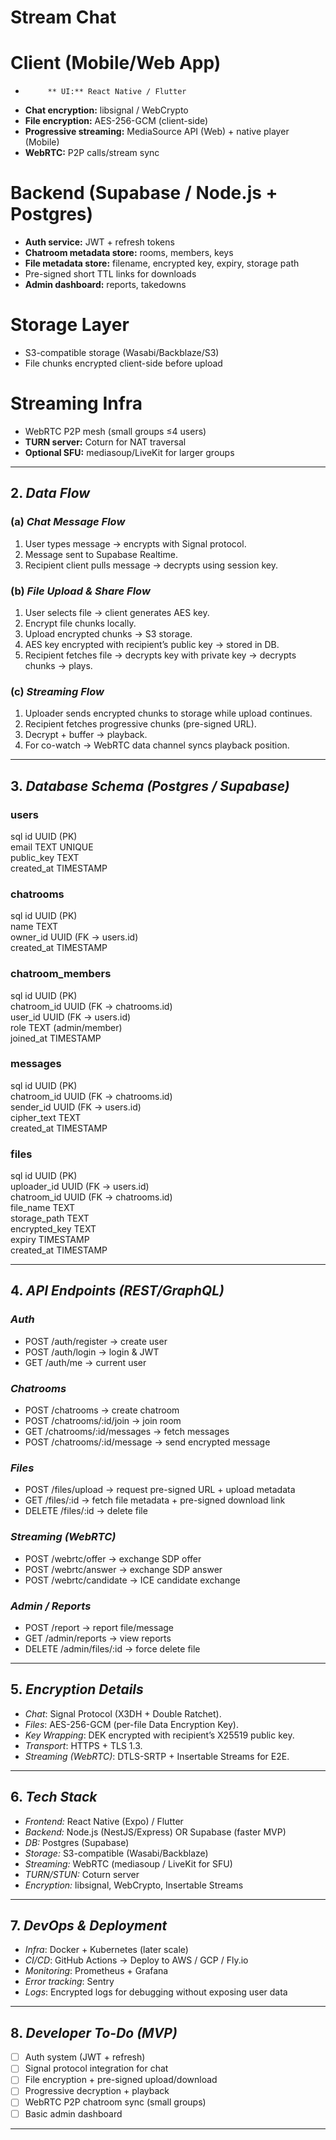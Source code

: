 # Stream Chat
# Client (Mobile/Web App)
*          ** UI:** React Native / Flutter 
*   **Chat encryption:** libsignal / WebCrypto
*   **File encryption:** AES-256-GCM (client-side)
*   **Progressive streaming:** MediaSource API (Web) + native player (Mobile)
*   **WebRTC:** P2P calls/stream sync

# Backend (Supabase / Node.js + Postgres)

*   **Auth service:** JWT + refresh tokens
*   **Chatroom metadata store:** rooms, members, keys
*   **File metadata store:** filename, encrypted key, expiry, storage path
*   Pre-signed short TTL links for downloads
*   **Admin dashboard:** reports, takedowns

# Storage Layer

*   S3-compatible storage (Wasabi/Backblaze/S3)
*   File chunks encrypted client-side before upload

# Streaming Infra

*   WebRTC P2P mesh (small groups ≤4 users)
*   **TURN server:** Coturn for NAT traversal
*   **Optional SFU:** mediasoup/LiveKit for larger groups
---

## 2. *Data Flow*

### (a) *Chat Message Flow*

1. User types message → encrypts with Signal protocol.
2. Message sent to Supabase Realtime.
3. Recipient client pulls message → decrypts using session key.

### (b) *File Upload & Share Flow*

1. User selects file → client generates AES key.
2. Encrypt file chunks locally.
3. Upload encrypted chunks → S3 storage.
4. AES key encrypted with recipient’s public key → stored in DB.
5. Recipient fetches file → decrypts key with private key → decrypts chunks → plays.

### (c) *Streaming Flow*

1. Uploader sends encrypted chunks to storage while upload continues.
2. Recipient fetches progressive chunks (pre-signed URL).
3. Decrypt + buffer → playback.
4. For co-watch → WebRTC data channel syncs playback position.

---

## 3. *Database Schema (Postgres / Supabase)*

### users

sql
id UUID (PK)  
email TEXT UNIQUE  
public_key TEXT  
created_at TIMESTAMP  


### chatrooms

sql
id UUID (PK)  
name TEXT  
owner_id UUID (FK → users.id)  
created_at TIMESTAMP  


### chatroom_members

sql
id UUID (PK)  
chatroom_id UUID (FK → chatrooms.id)  
user_id UUID (FK → users.id)  
role TEXT (admin/member)  
joined_at TIMESTAMP  


### messages

sql
id UUID (PK)  
chatroom_id UUID (FK → chatrooms.id)  
sender_id UUID (FK → users.id)  
cipher_text TEXT  
created_at TIMESTAMP  


### files

sql
id UUID (PK)  
uploader_id UUID (FK → users.id)  
chatroom_id UUID (FK → chatrooms.id)  
file_name TEXT  
storage_path TEXT  
encrypted_key TEXT  
expiry TIMESTAMP  
created_at TIMESTAMP  


---

## 4. *API Endpoints (REST/GraphQL)*

### *Auth*

* POST /auth/register → create user
* POST /auth/login → login & JWT
* GET /auth/me → current user

### *Chatrooms*

* POST /chatrooms → create chatroom
* POST /chatrooms/:id/join → join room
* GET /chatrooms/:id/messages → fetch messages
* POST /chatrooms/:id/message → send encrypted message

### *Files*

* POST /files/upload → request pre-signed URL + upload metadata
* GET /files/:id → fetch file metadata + pre-signed download link
* DELETE /files/:id → delete file

### *Streaming (WebRTC)*

* POST /webrtc/offer → exchange SDP offer
* POST /webrtc/answer → exchange SDP answer
* POST /webrtc/candidate → ICE candidate exchange

### *Admin / Reports*

* POST /report → report file/message
* GET /admin/reports → view reports
* DELETE /admin/files/:id → force delete file

---

## 5. *Encryption Details*

* *Chat*: Signal Protocol (X3DH + Double Ratchet).
* *Files*: AES-256-GCM (per-file Data Encryption Key).
* *Key Wrapping*: DEK encrypted with recipient’s X25519 public key.
* *Transport*: HTTPS + TLS 1.3.
* *Streaming (WebRTC)*: DTLS-SRTP + Insertable Streams for E2E.

---

## 6. *Tech Stack*

* *Frontend:* React Native (Expo) / Flutter
* *Backend:* Node.js (NestJS/Express) OR Supabase (faster MVP)
* *DB:* Postgres (Supabase)
* *Storage:* S3-compatible (Wasabi/Backblaze)
* *Streaming:* WebRTC (mediasoup / LiveKit for SFU)
* *TURN/STUN:* Coturn server
* *Encryption:* libsignal, WebCrypto, Insertable Streams

---

## 7. *DevOps & Deployment*

* *Infra*: Docker + Kubernetes (later scale)
* *CI/CD*: GitHub Actions → Deploy to AWS / GCP / Fly.io
* *Monitoring*: Prometheus + Grafana
* *Error tracking*: Sentry
* *Logs*: Encrypted logs for debugging without exposing user data

---

## 8. *Developer To-Do (MVP)*

* [ ] Auth system (JWT + refresh)
* [ ] Signal protocol integration for chat
* [ ] File encryption + pre-signed upload/download
* [ ] Progressive decryption + playback
* [ ] WebRTC P2P chatroom sync (small groups)
* [ ] Basic admin dashboard

---